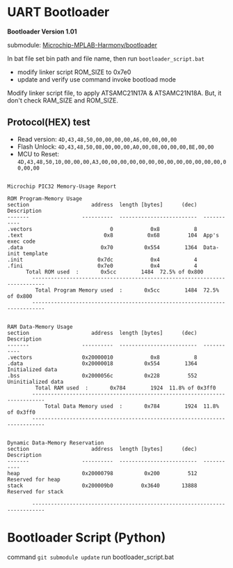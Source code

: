 # UART Bootloader

**Bootloader Version 1.01**

submodule: [Microchip-MPLAB-Harmony/bootloader](https://github.com/Microchip-MPLAB-Harmony/bootloader)

In bat file set bin path and file name, then run `bootloader_script.bat`
- modify linker script ROM_SIZE to 0x7e0
- update and verify use command invoke bootload mode

Modify linker script file, to apply ATSAMC21N17A & ATSAMC21N18A. But, it don't check RAM_SIZE and ROM_SIZE.


## Protocol(HEX) test

- Read version: `4D,43,48,50,00,00,00,00,A6,00,00,00,00`
- Flash Unlock: `4D,43,48,50,08,00,00,00,A0,00,08,00,00,00,BE,00,00`
- MCU to Reset: `4D,43,48,50,10,00,00,00,A3,00,00,00,00,00,00,00,00,00,00,00,00,00,00,00,00`

```

Microchip PIC32 Memory-Usage Report

ROM Program-Memory Usage
section                    address  length [bytes]      (dec)  Description
-------                 ----------  -------------------------  -----------
.vectors                         0            0x8           8
.text                          0x8           0x68         104  App's exec code 
.data                         0x70          0x554        1364  Data-init template
.init                        0x7dc            0x4           4   
.fini                        0x7e0            0x4           4
      Total ROM used  :       0x5cc        1484  72.5% of 0x800
        --------------------------------------------------------------------------
         Total Program Memory used  :       0x5cc        1484  72.5% of 0x800
        --------------------------------------------------------------------------


RAM Data-Memory Usage
section                    address  length [bytes]      (dec)  Description
-------                 ----------  -------------------------  -----------
.vectors                0x20000010            0x8           8   
.data                   0x20000018          0x554        1364  Initialized data
.bss                    0x2000056c          0x228         552  Uninitialized data
         Total RAM used  :       0x784        1924  11.8% of 0x3ff0
        --------------------------------------------------------------------------
            Total Data Memory used  :       0x784        1924  11.8% of 0x3ff0
        --------------------------------------------------------------------------


Dynamic Data-Memory Reservation
section                    address  length [bytes]      (dec)  Description
-------                 ----------  -------------------------  -----------
heap                    0x20000798          0x200         512  Reserved for heap 
stack                   0x200009b0         0x3640       13888  Reserved for stack

        --------------------------------------------------------------------------

```

# Bootloader Script (Python)

command `git submodule update`
run bootloader_script.bat